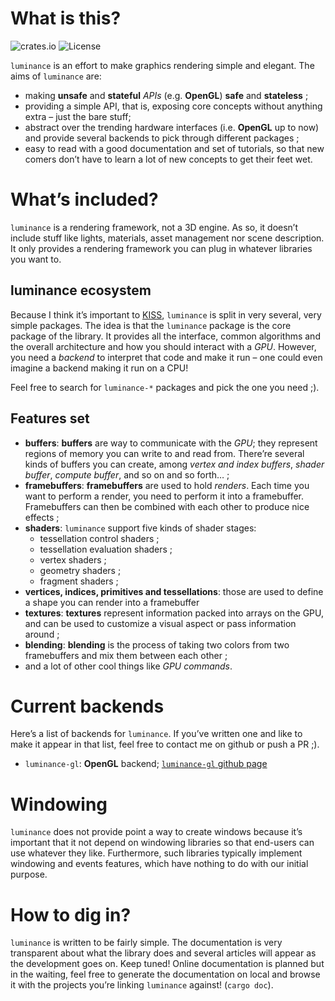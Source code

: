 # What is this?

![crates.io](https://img.shields.io/badge/crates.io-0.1.0-orange.svg?style=flat)
![License](https://img.shields.io/badge/license-BSD3-blue.svg?style=flat)

`luminance` is an effort to make graphics rendering simple and elegant. The aims of `luminance` are:

  - making **unsafe** and **stateful** *APIs* (e.g. **OpenGL**) **safe** and **stateless** ;
  - providing a simple API, that is, exposing core concepts without anything extra – just the bare
    stuff;
  - abstract over the trending hardware interfaces (i.e. **OpenGL** up to now) and provide several
    backends to pick through different packages ;
  - easy to read with a good documentation and set of tutorials, so that new comers don’t have to
    learn a lot of new concepts to get their feet wet.

# What’s included?

`luminance` is a rendering framework, not a 3D engine. As so, it doesn’t include stuff like
lights, materials, asset management nor scene description. It only provides a rendering framework
you can plug in whatever libraries you want to.

## luminance ecosystem

Because I think it’s important to [KISS](https://en.wikipedia.org/wiki/KISS_principle), `luminance`
is split in very several, very simple packages. The idea is that the `luminance` package is the core
package of the library. It provides all the interface, common algorithms and the overall
architecture and how you should interact with a *GPU*. However, you need a *backend* to interpret
that code and make it run – one could even imagine a backend making it run on a CPU!

Feel free to search for `luminance-*` packages and pick the one you need ;).

## Features set

- **buffers**: **buffers** are way to communicate with the *GPU*; they represent regions of memory
  you can write to and read from. There’re several kinds of buffers you can create, among *vertex
  and index buffers*, *shader buffer*, *compute buffer*, and so on and so forth… ;
- **framebuffers**: **framebuffers** are used to hold *renders*. Each time you want to perform a
  render, you need to perform it into a framebuffer. Framebuffers can then be combined with each
  other to produce nice effects ;
- **shaders**: `luminance` support five kinds of shader stages:
  - tessellation control shaders ;
  - tessellation evaluation shaders ;
  - vertex shaders ;
  - geometry shaders ;
  - fragment shaders ;
- **vertices, indices, primitives and tessellations**: those are used to define a shape you can
  render into a framebuffer
- **textures**: **textures** represent information packed into arrays on the GPU, and can be used
  to customize a visual aspect or pass information around ;
- **blending**: **blending** is the process of taking two colors from two framebuffers and mix them
  between each other ;
- and a lot of other cool things like *GPU commands*.

# Current backends

Here’s a list of backends for `luminance`. If you’ve written one and like to make it appear in that
list, feel free to contact me on github or push a PR ;).

- `luminance-gl`: **OpenGL** backend; [`luminance-gl` github page](https://github.com/phaazon/luminance-gl-rs.git)

# Windowing

`luminance` does not provide point a way to create windows because it’s important that it not depend
on windowing libraries so that end-users can use whatever they like. Furthermore, such libraries
typically implement windowing and events features, which have nothing to do with our initial
purpose.

# How to dig in?

`luminance` is written to be fairly simple. The documentation is very transparent about what the
library does and several articles will appear as the development goes on. Keep tuned! Online
documentation is planned but in the waiting, feel free to generate the documentation on local and
browse it with the projects you’re linking `luminance` against! (`cargo doc`).
